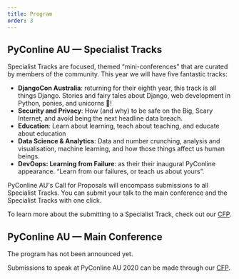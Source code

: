 ```yaml
---
title: Program
order: 3
---
```


## PyConline AU — Specialist Tracks

Specialist Tracks are focused, themed “mini-conferences” that are curated by members of the community. This year we will have five fantastic tracks:

* **DjangoCon Australia**: returning for their eighth year, this track is all things Django. Stories and fairy tales about Django, web development in Python, ponies, and unicorns 🦄!
* **Security and Privacy**: How (and why) to be safe on the Big, Scary Internet, and avoid being the next headline data breach.
* **Education**: Learn about learning, teach about teaching, and educate about education
* **Data Science & Analytics**: Data and number crunching, analysis and visualisation, machine learning, and how those things affect us human beings.
* **DevOops: Learning from Failure**: as their their inaugural PyConline appearance. “Learn from our failures, or teach us about yours”.

PyConline AU's Call for Proposals will encompass submissions to all Specialist Tracks. You can submit your talk to the main conference and the Specialist Tracks with one click.

To learn more about the submitting to a Specialist Track, check out our [CFP](/speak).

## PyConline AU — Main Conference
The program has not been announced yet.

Submissions to speak at PyConline AU 2020 can be made through our [CFP](/speak).
